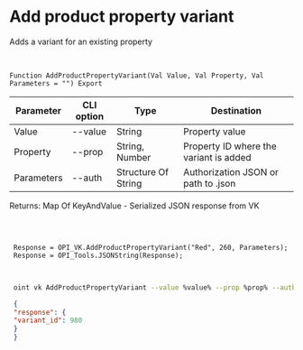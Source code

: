 ﻿---
sidebar_position: 5
---

# Add product property variant
 Adds a variant for an existing property


<br/>


`Function AddProductPropertyVariant(Val Value, Val Property, Val Parameters = "") Export`

 | Parameter | CLI option | Type | Destination |
 |-|-|-|-|
 | Value | --value | String | Property value |
 | Property | --prop | String, Number | Property ID where the variant is added |
 | Parameters | --auth | Structure Of String | Authorization JSON or path to .json |

 
 Returns: Map Of KeyAndValue - Serialized JSON response from VK 

<br/>




```bsl title="Code example"
 
 Response = OPI_VK.AddProductPropertyVariant("Red", 260, Parameters);
 Response = OPI_Tools.JSONString(Response);
 
```
	


```sh title="CLI command example"
 
 oint vk AddProductPropertyVariant --value %value% --prop %prop% --auth %auth%

```

```json title="Result"
 {
 "response": {
 "variant_id": 980
 }
 }
```
